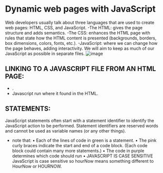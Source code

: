 # Dynamic web pages with JavaScript

Web developers usually talk about three languages that are used to create web pages: HTML, CSS, and JavaScript.
-The HTML: gives the page structure and adds semantics.
-The CSS: enhances the HTML page with rules that state how the HTML content is presented (backgrounds, borders, box
dimensions, colors, fonts, etc.).
-JavaScript: where we can change how the page behaves, adding interactivity. We will aim to keep as much of our JavaScript as possible in separate files.
![image](https://brytdesigns.com/wp-content/uploads/2019/12/html_css_javascript_infographic.png)
## LINKING TO A JAVASCRIPT FILE FROM AN HTML PAGE:
- <script src="app.js"> </script>.
- Javascript run where it found in the HTML.
## STATEMENTS:
JavaScript statements often start with a statement identifier to identify the JavaScript action to be performed. Statement identifiers are reserved words and cannot be used as variable names (or any other things).
* note that:
• Each of the lines of code in green is a statement.
• The pink curly braces indicate the start and end
of a code block. (Each code block could contain
many more statements.)
• The code in purple determines which code
should run
• JAVASCRIPT IS CASE SENSITIVE
JavaScript is case sensitive so hourNow means
something different to HourNow or HOURNOW.